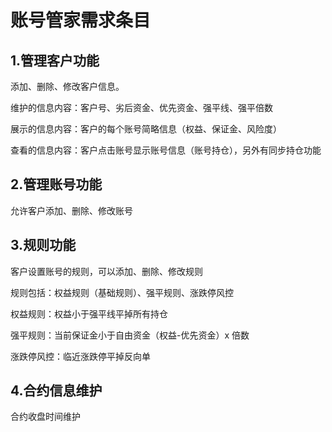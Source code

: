 # 账号管家需求条目

## 1.管理客户功能

添加、删除、修改客户信息。

维护的信息内容：客户号、劣后资金、优先资金、强平线、强平倍数

展示的信息内容：客户的每个账号简略信息（权益、保证金、风险度）

查看的信息内容：客户点击账号显示账号信息（账号持仓），另外有同步持仓功能

## 2.管理账号功能

允许客户添加、删除、修改账号

## 3.规则功能

客户设置账号的规则，可以添加、删除、修改规则

规则包括：权益规则（基础规则）、强平规则、涨跌停风控

权益规则：权益小于强平线平掉所有持仓

强平规则：当前保证金小于自由资金（权益-优先资金）x 倍数

涨跌停风控：临近涨跌停平掉反向单

## 4.合约信息维护

合约收盘时间维护